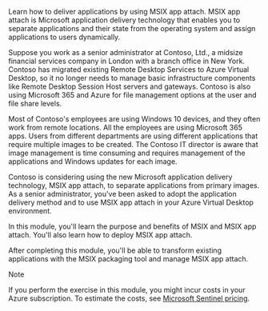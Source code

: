 Learn how to deliver applications by using MSIX app attach. MSIX app attach is Microsoft application delivery technology that enables you to separate applications and their state from the operating system and assign applications to users dynamically.

Suppose you work as a senior administrator at Contoso, Ltd., a midsize financial services company in London with a branch office in New York. Contoso has migrated existing Remote Desktop Services to Azure Virtual Desktop, so it no longer needs to manage basic infrastructure components like Remote Desktop Session Host servers and gateways. Contoso is also using Microsoft 365 and Azure for file management options at the user and file share levels.

Most of Contoso's employees are using Windows 10 devices, and they often work from remote locations. All the employees are using Microsoft 365 apps. Users from different departments are using different applications that require multiple images to be created. The Contoso IT director is aware that image management is time consuming and requires management of the applications and Windows updates for each image.

Contoso is considering using the new Microsoft application delivery technology, MSIX app attach, to separate applications from primary images. As a senior administrator, you've been asked to adopt the application delivery method and to use MSIX app attach in your Azure Virtual Desktop environment.

In this module, you'll learn the purpose and benefits of MSIX and MSIX app attach. You'll also learn how to deploy MSIX app attach.

After completing this module, you'll be able to transform existing applications with the MSIX packaging tool and manage MSIX app attach.

> [!NOTE]
> If you perform the exercise in this module, you might incur costs in your Azure subscription. To estimate the costs, see [Microsoft Sentinel pricing](https://azure.microsoft.com/pricing/details/azure-sentinel/).
